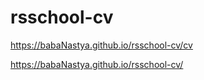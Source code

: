 # rsschool-cv

https://babaNastya.github.io/rsschool-cv/cv

https://babaNastya.github.io/rsschool-cv/
